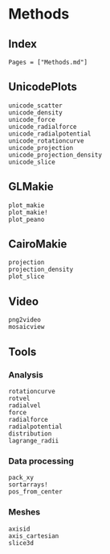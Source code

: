 # Methods

## Index

```@index
Pages = ["Methods.md"]
```

## UnicodePlots

```@docs
unicode_scatter
unicode_density
unicode_force
unicode_radialforce
unicode_radialpotential
unicode_rotationcurve
unicode_projection
unicode_projection_density
unicode_slice
```

## GLMakie

```@docs
plot_makie
plot_makie!
plot_peano
```

## CairoMakie

```@docs
projection
projection_density
plot_slice
```

## Video

```@docs
png2video
mosaicview
```

## Tools

### Analysis

```@docs
rotationcurve
rotvel
radialvel
force
radialforce
radialpotential
distribution
lagrange_radii
```

### Data processing

```@docs
pack_xy
sortarrays!
pos_from_center
```

### Meshes

```@docs
axisid
axis_cartesian
slice3d
```